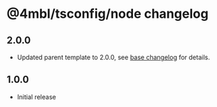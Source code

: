 # @4mbl/tsconfig/node changelog

## 2.0.0

* Updated parent template to 2.0.0, see [base changelog](../base/changelog.md#200) for details.

## 1.0.0

* Initial release
